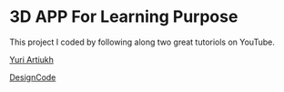 # 3D APP For Learning Purpose

This project I coded by following along two great tutoriols on YouTube.

[Yuri Artiukh](https://www.youtube.com/watch?v=xy_tbV4pC54&t=568s)

[DesignCode](https://www.youtube.com/watch?v=wxvSHOrBHbw&list=PLUwaAvDMHpz7y-H2OomTmTeHDhdXtH0N-&index=4)

